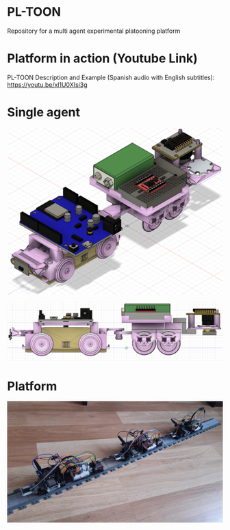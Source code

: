 # PL-TOON
Repository for a multi agent experimental platooning platform 

# Platform in action (Youtube Link)
PL-TOON Description and Example (Spanish audio with English subtitles):
https://youtu.be/xl1U0XIsi3g

# Single agent
![Single Agent 3D](/fusion360_images/angle.png)


![Single Agent 3D side](/fusion360_images/side%20view.png)

# Platform 
![Many agents real](/fusion360_images/many.jpg)
